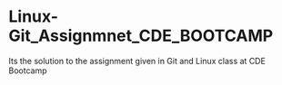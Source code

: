 # Linux-Git_Assignmnet_CDE_BOOTCAMP
Its the solution to the assignment given in Git and Linux class at CDE Bootcamp
